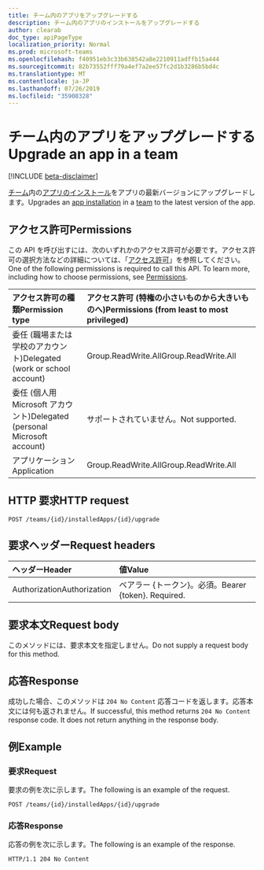 ```yaml
---
title: チーム内のアプリをアップグレードする
description: チーム内のアプリのインストールをアップグレードする
author: clearab
doc_type: apiPageType
localization_priority: Normal
ms.prod: microsoft-teams
ms.openlocfilehash: f40951eb3c33b638542a8e2210911adffb15a444
ms.sourcegitcommit: 82b73552fff79a4ef7a2ee57fc2d1b3286b5bd4c
ms.translationtype: MT
ms.contentlocale: ja-JP
ms.lasthandoff: 07/26/2019
ms.locfileid: "35908328"
---
```

# <a name="upgrade-an-app-in-a-team"></a><span data-ttu-id="96b4d-103">チーム内のアプリをアップグレードする</span><span class="sxs-lookup"><span data-stu-id="96b4d-103">Upgrade an app in a team</span></span>

[!INCLUDE [beta-disclaimer](../../includes/beta-disclaimer.md)]

<span data-ttu-id="96b4d-104">[チーム](../resources/team.md)内の[アプリのインストール](../resources/teamsappinstallation.md)をアプリの最新バージョンにアップグレードします。</span><span class="sxs-lookup"><span data-stu-id="96b4d-104">Upgrades an [app installation](../resources/teamsappinstallation.md) in a [team](../resources/team.md) to the latest version of the app.</span></span>

## <a name="permissions"></a><span data-ttu-id="96b4d-105">アクセス許可</span><span class="sxs-lookup"><span data-stu-id="96b4d-105">Permissions</span></span>

<span data-ttu-id="96b4d-p101">この API を呼び出すには、次のいずれかのアクセス許可が必要です。アクセス許可の選択方法などの詳細については、「[アクセス許可](/graph/permissions-reference)」を参照してください。</span><span class="sxs-lookup"><span data-stu-id="96b4d-p101">One of the following permissions is required to call this API. To learn more, including how to choose permissions, see [Permissions](/graph/permissions-reference).</span></span>

|<span data-ttu-id="96b4d-108">アクセス許可の種類</span><span class="sxs-lookup"><span data-stu-id="96b4d-108">Permission type</span></span>      | <span data-ttu-id="96b4d-109">アクセス許可 (特権の小さいものから大きいものへ)</span><span class="sxs-lookup"><span data-stu-id="96b4d-109">Permissions (from least to most privileged)</span></span>              |
|:--------------------|:---------------------------------------------------------|
|<span data-ttu-id="96b4d-110">委任 (職場または学校のアカウント)</span><span class="sxs-lookup"><span data-stu-id="96b4d-110">Delegated (work or school account)</span></span> | <span data-ttu-id="96b4d-111">Group.ReadWrite.All</span><span class="sxs-lookup"><span data-stu-id="96b4d-111">Group.ReadWrite.All</span></span>    |
|<span data-ttu-id="96b4d-112">委任 (個人用 Microsoft アカウント)</span><span class="sxs-lookup"><span data-stu-id="96b4d-112">Delegated (personal Microsoft account)</span></span> | <span data-ttu-id="96b4d-113">サポートされていません。</span><span class="sxs-lookup"><span data-stu-id="96b4d-113">Not supported.</span></span>    |
|<span data-ttu-id="96b4d-114">アプリケーション</span><span class="sxs-lookup"><span data-stu-id="96b4d-114">Application</span></span> | <span data-ttu-id="96b4d-115">Group.ReadWrite.All</span><span class="sxs-lookup"><span data-stu-id="96b4d-115">Group.ReadWrite.All</span></span> |

## <a name="http-request"></a><span data-ttu-id="96b4d-116">HTTP 要求</span><span class="sxs-lookup"><span data-stu-id="96b4d-116">HTTP request</span></span>
<!-- { "blockType": "ignored" } -->
```http
POST /teams/{id}/installedApps/{id}/upgrade
```

## <a name="request-headers"></a><span data-ttu-id="96b4d-117">要求ヘッダー</span><span class="sxs-lookup"><span data-stu-id="96b4d-117">Request headers</span></span>

| <span data-ttu-id="96b4d-118">ヘッダー</span><span class="sxs-lookup"><span data-stu-id="96b4d-118">Header</span></span>       | <span data-ttu-id="96b4d-119">値</span><span class="sxs-lookup"><span data-stu-id="96b4d-119">Value</span></span> |
|:---------------|:--------|
| <span data-ttu-id="96b4d-120">Authorization</span><span class="sxs-lookup"><span data-stu-id="96b4d-120">Authorization</span></span>  | <span data-ttu-id="96b4d-p102">ベアラー {トークン}。必須。</span><span class="sxs-lookup"><span data-stu-id="96b4d-p102">Bearer {token}. Required.</span></span>  |

## <a name="request-body"></a><span data-ttu-id="96b4d-123">要求本文</span><span class="sxs-lookup"><span data-stu-id="96b4d-123">Request body</span></span>

<span data-ttu-id="96b4d-124">このメソッドには、要求本文を指定しません。</span><span class="sxs-lookup"><span data-stu-id="96b4d-124">Do not supply a request body for this method.</span></span>

## <a name="response"></a><span data-ttu-id="96b4d-125">応答</span><span class="sxs-lookup"><span data-stu-id="96b4d-125">Response</span></span>

<span data-ttu-id="96b4d-p103">成功した場合、このメソッドは `204 No Content` 応答コードを返します。応答本文には何も返されません。</span><span class="sxs-lookup"><span data-stu-id="96b4d-p103">If successful, this method returns `204 No Content` response code. It does not return anything in the response body.</span></span>

## <a name="example"></a><span data-ttu-id="96b4d-128">例</span><span class="sxs-lookup"><span data-stu-id="96b4d-128">Example</span></span>

### <a name="request"></a><span data-ttu-id="96b4d-129">要求</span><span class="sxs-lookup"><span data-stu-id="96b4d-129">Request</span></span>

<span data-ttu-id="96b4d-130">要求の例を次に示します。</span><span class="sxs-lookup"><span data-stu-id="96b4d-130">The following is an example of the request.</span></span>
<!-- {
  "blockType": "request",
  "name": "upgrade_teamsapp"
}-->

```http
POST /teams/{id}/installedApps/{id}/upgrade
```

### <a name="response"></a><span data-ttu-id="96b4d-131">応答</span><span class="sxs-lookup"><span data-stu-id="96b4d-131">Response</span></span>

<span data-ttu-id="96b4d-132">応答の例を次に示します。</span><span class="sxs-lookup"><span data-stu-id="96b4d-132">The following is an example of the response.</span></span> 

<!-- {
  "blockType": "response",
  "name": "upgrade_teamsapp",
  "truncated": true
} -->
```http
HTTP/1.1 204 No Content
```

<!-- uuid: 8fcb5dbc-d5aa-4681-8e31-b001d5168d79
2015-10-25 14:57:30 UTC -->
<!--
{
  "type": "#page.annotation",
  "description": "Get team",
  "keywords": "",
  "section": "documentation",
  "tocPath": "",
  "suppressions": []
}
-->
